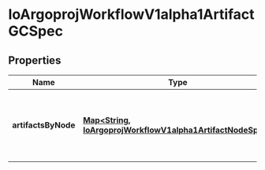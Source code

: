 
# IoArgoprojWorkflowV1alpha1ArtifactGCSpec

## Properties
Name | Type | Description | Notes
------------ | ------------- | ------------- | -------------
**artifactsByNode** | [**Map&lt;String, IoArgoprojWorkflowV1alpha1ArtifactNodeSpec&gt;**](IoArgoprojWorkflowV1alpha1ArtifactNodeSpec.md) | ArtifactsByNode maps Node name to information pertaining to Artifacts on that Node |  [optional]



